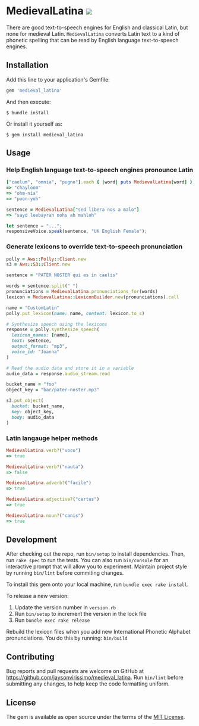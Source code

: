 # MedievalLatina <a href="https://github.com/jaysonvirissimo/medieval_latina"> <img src="https://img.shields.io/github/repo-size/jaysonvirissimo/medieval_latina"></a>

There are good text-to-speech engines for English and classical Latin, but none for medieval Latin.
`MedievalLatina` converts Latin text to a kind of phonetic spelling that can be read by English language text-to-speech engines.

## Installation

Add this line to your application's Gemfile:

```ruby
gem 'medieval_latina'
```

And then execute:

    $ bundle install

Or install it yourself as:

    $ gem install medieval_latina

## Usage

### Help English language text-to-speech engines pronounce Latin
```ruby
["caelum", "omnia", "pugno"].each { |word| puts MedievalLatina[word] }
=> "chayloom"
=> "ohm-nia"
=> "poon-yoh"

sentence = MedievalLatina["sed libera nos a malo"]
=> "sayd leebayrah nohs ah mahloh"
```
```javascript
let sentence = "...";
responsiveVoice.speak(sentence, "UK English Female");
```
### Generate lexicons to override text-to-speech pronunciation
```ruby
polly = Aws::Polly::Client.new
s3 = Aws::S3::Client.new

sentence = "PATER NOSTER qui es in caelis"

words = sentence.split(" ")
pronunciations = MedievalLatina.pronunciations_for(words)
lexicon = MedievalLatina::LexiconBuilder.new(pronunciations).call

name = "CustomLatin"
polly.put_lexicon(name: name, content: lexicon.to_s)

# Synthesize speech using the lexicons
response = polly.synthesize_speech(
  lexicon_names: [name],
  text: sentence,
  output_format: "mp3",
  voice_id: "Joanna"
)

# Read the audio data and store it in a variable
audio_data = response.audio_stream.read

bucket_name = "foo"
object_key = "bar/pater-noster.mp3"

s3.put_object(
  bucket: bucket_name,
  key: object_key,
  body: audio_data
)
```

### Latin langauge helper methods
```ruby
MedievalLatina.verb?("voco")
=> true

MedievalLatina.verb?("nauta")
=> false

MedievalLatina.adverb?("facile")
=> true

MedievalLatina.adjective?("certus")
=> true

MedievalLatina.noun?("canis")
=> true
```

## Development

After checking out the repo, run `bin/setup` to install dependencies.
Then, run `rake spec` to run the tests.
You can also run `bin/console` for an interactive prompt that will allow you to experiment.
Maintain project style by running `bin/lint` before commiting changes.

To install this gem onto your local machine, run `bundle exec rake install`.

To release a new version:
1. Update the version number in `version.rb`
2. Run `bin/setup` to increment the version in the lock file
3. Run `bundle exec rake release`

Rebuild the lexicon files when you add new International Phonetic Alphabet pronunciations.
You do this by running: `bin/build`

## Contributing

Bug reports and pull requests are welcome on GitHub at https://github.com/jaysonvirissimo/medieval_latina.
Run `bin/lint` before submitting any changes, to help keep the code formatting uniform.

## License

The gem is available as open source under the terms of the [MIT License](https://github.com/jaysonvirissimo/medieval_latina/blob/master/LICENSE.txt).
